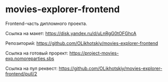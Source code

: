 # movies-explorer-frontend

Frontend-часть дипломного проекта.

Ссылка на макет: https://disk.yandex.ru/d/uLnRgG0tOFGhcA

Репозиторий: https://github.com/OLikhotskiy/movies-explorer-frontend

Ссылка на готовый прорект: https://project-movies-exp.nomoreparties.sbs

Ссылка на пул реквест: https://github.com/OLikhotskiy/movies-explorer-frontend/pull/2
